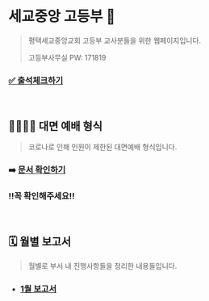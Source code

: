 # 세교중앙 고등부 💒

> 평택세교중앙교회 고등부 교사분들을 위한 웹페이지입니다.
>
> 고등부사무실 PW: 171819

### [✅ 출석체크하기](https://docs.google.com/forms/d/e/1FAIpQLSdmMcQhoDTCAHbbvIfKA1jvuDgvxNysO0BFU0CcGOT4Mvck7A/viewform?usp=sf_link)

<br>

## 👨‍👩‍👧‍👦 대면 예배 형식

> 코로나로 인해 인원이 제한된 대면예배 형식입니다.

### 	➡️ [문서 확인하기](/고등부_오프라인예배_플랫폼.html)

### 	‼️꼭 확인해주세요‼️

<br>

## 🗓 월별 보고서

> 월별로 부서 내 진행사항들을 정리한 내용들입니다.

- ### [1월 보고서](/고등부_1월.html)

